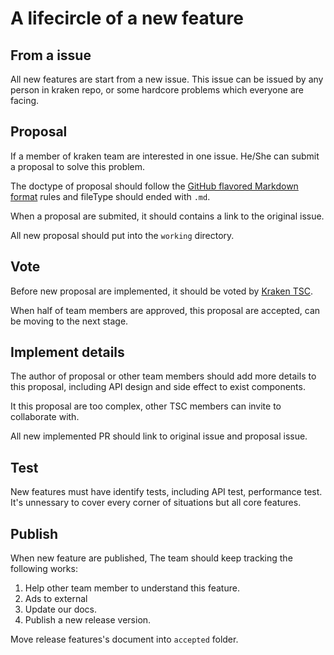 # A lifecircle of a new feature

## From a issue

All new features are start from a new issue. This issue can be issued by any person in kraken repo, or some hardcore problems which everyone are facing.

## Proposal

If a member of kraken team are interested in one issue. He/She can submit a proposal to solve this problem.

The doctype of proposal should follow the [GitHub flavored Markdown format](https://guides.github.com/features/mastering-markdown/#GitHub-flavored-markdown) rules and fileType should ended with `.md`.

When a proposal are submited, it should contains a link to the original issue.

All new proposal should put into the `working` directory.

## Vote

Before new proposal are implemented, it should be voted by [Kraken TSC](https://github.com/openkraken/TSC).

When half of team members are approved, this proposal are accepted, can be moving to the next stage.

## Implement details

The author of proposal or other team members should add more details to this proposal, including API design and side effect to exist components.

It this proposal are too complex, other TSC members can invite to collaborate with.

All new implemented PR should link to original issue and proposal issue.

## Test

New features must have identify tests, including API test, performance test. It's unnessary to cover every corner of situations but all core features.

## Publish

When new feature are published, The team should keep tracking the following works:

1. Help other team member to understand this feature.
2. Ads to external
3. Update our docs.
4. Publish a new release version.

Move release features's document into `accepted` folder.
